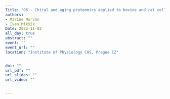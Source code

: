 ```yaml
---
Title: "O5 - Chiral and aging proteomics applied to bovine and rat collagen"
authors:
- Marine Morvan
- Ivan Mikšík
Date: 2022-11-02
all_day: true
abstract: ""
event: ""
event_url: ""
location: "Institute of Physiology CAS, Prague CZ"


doi: ""
url_pdf: ""
url_slides: ""
url_video: ""


---
```

